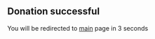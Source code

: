 ## Donation successful

You will be redirected to [main](https://afaces.tk) page in 3 seconds
<script>
    var timer = setTimeout(function() {
        window.location='http://afaces.tk'
    }, 3000);
</script>